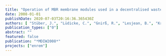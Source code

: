 ```yaml
---
title: "Operation of MBR membrane modules used in a decentralised wastewater treatment plant: Field study and comparison of different cleaning strategies"
date: 2008-01-01
publishDate: 2020-07-03T20:16:36.365430Z
authors: [ "Stüber, J.", "Lüdicke, C.", "Gnirß, R.", "Lesjean, B.", "Kraume, M." ]
publication_types: ["0"]
abstract: ""
featured: false
publication: "*MDIW2008*"
projects: ["enrem"]
---
```


